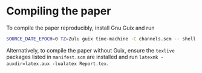 # Compiling the paper
To compile the paper reproducibly, install Gnu Guix and run
```bash
SOURCE_DATE_EPOCH=0 TZ=Zulu guix time-machine -C channels.scm -- shell --pure -E SOURCE_DATE_EPOCH -E TZ -m manifest.scm -- latexmk -auxdir=latex.aux -lualatex Report.tex
```
Alternatively, to compile the paper without Guix, ensure the `texlive` packages listed in `manifest.scm` are installed
and run `latexmk -auxdir=latex.aux -lualatex Report.tex`.
